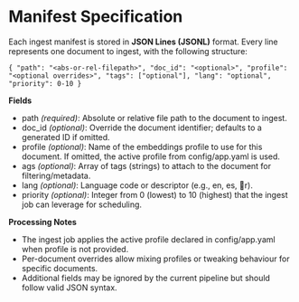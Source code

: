 # Manifest Specification

Each ingest manifest is stored in **JSON Lines (JSONL)** format. Every line represents one document to ingest, with the following structure:

`
{
  "path": "<abs-or-rel-filepath>",
  "doc_id": "<optional>",
  "profile": "<optional overrides>",
  "tags": ["optional"],
  "lang": "optional",
  "priority": 0-10
}
`

**Fields**

- path *(required)*: Absolute or relative file path to the document to ingest.
- doc_id *(optional)*: Override the document identifier; defaults to a generated ID if omitted.
- profile *(optional)*: Name of the embeddings profile to use for this document. If omitted, the active profile from config/app.yaml is used.
- 	ags *(optional)*: Array of tags (strings) to attach to the document for filtering/metadata.
- lang *(optional)*: Language code or descriptor (e.g., en, es, r).
- priority *(optional)*: Integer from 0 (lowest) to 10 (highest) that the ingest job can leverage for scheduling.

**Processing Notes**

- The ingest job applies the active profile declared in config/app.yaml when profile is not provided.
- Per-document overrides allow mixing profiles or tweaking behaviour for specific documents.
- Additional fields may be ignored by the current pipeline but should follow valid JSON syntax.
